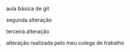 aula básica de git 

segunda alteração

terceira alteração

alteração realizada pelo meu colega de trabalho
